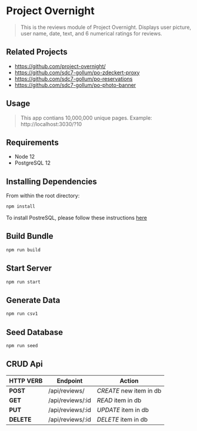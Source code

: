 # Project Overnight

> This is the reviews module of Project Overnight. Displays user picture, user name, date, text, and 6 numerical ratings for reviews.

## Related Projects

  - https://github.com/project-overnight/
  - https://github.com/sdc7-gollum/po-zdeckert-proxy
  - https://github.com/sdc7-gollum/po-reservations
  - https://github.com/sdc7-gollum/po-photo-banner
  
## Usage

> This app contians 10,000,000 unique pages. Example: http://localhost:3030/?10

## Requirements

- Node 12
- PostgreSQL 12

## Installing Dependencies

From within the root directory:

```sh
npm install
```

To install PostreSQL, please follow these instructions [here](https://www.postgresql.org/download/linux/ubuntu/)

## Build Bundle

```sh
npm run build
```

## Start Server

```sh
npm run start
```
## Generate Data

```sh
npm run csv1
```

## Seed Database

```sh
npm run seed
```

## CRUD Api

| HTTP VERB | Endpoint | Action |
| --- | --- | --- |
| **POST** | /api/reviews/ | *CREATE* new item in db |
| **GET** | /api/reviews/:id | *READ* item in db |
| **PUT** | /api/reviews/:id | *UPDATE* item in db |
| **DELETE** | /api/reviews/:id | *DELETE* item in db |
